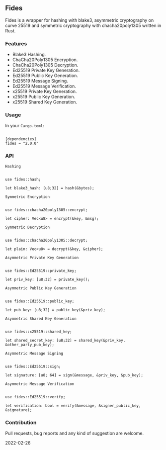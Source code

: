 ## Fides

Fides is a wrapper for hashing with blake3, asymmetric cryptography on curve 25519 and symmetric cryptography with chacha20poly1305 written in Rust.

### Features
- Blake3 Hashing.
- ChaCha20Poly1305 Encryption.
- ChaCha20Poly1305 Decryption.
- Ed25519 Private Key Generation.
- Ed25519 Public Key Generation.
- Ed25519 Message Signing.
- Ed25519 Message Verification.
- x25519 Private Key Generation.
- x25519 Public Key Generation.
- x25519 Shared Key Generation.

### Usage

In your `Cargo.toml`:

```

[dependencies]
fides = "2.0.0"

```

### API

`Hashing`
```

use fides::hash;

let blake3_hash: [u8;32] = hash(&bytes);

```

`Symmetric Encryption`
```

use fides::chacha20poly1305::encrypt;

let cipher: Vec<u8> = encrypt(&key, &msg);

```

`Symmetric Decryption`
```

use fides::chacha20poly1305::decrypt;

let plain: Vec<u8> = decrypt(&key, &cipher);

```

`Asymmetric Private Key Generation`
```

use fides::Ed25519::private_key;

let priv_key: [u8;32] = private_key();

```

`Asymmetric Public Key Generation`
```

use fides::Ed25519::public_key;

let pub_key: [u8;32] = public_key(&priv_key);

```

`Asymmetric Shared Key Generation`
```

use fides::x25519::shared_key;

let shared_secret_key: [u8;32] = shared_key(&priv_key, &other_party_pub_key);

```

`Asymmetric Message Signing`

```

use fides::Ed25519::sign;

let signature: [u8; 64] = sign(&message, &priv_key, &pub_key);

```

`Asymmetric Message Verification`

```

use fides::Ed25519::verify;

let verification: bool = verify(&message, &signer_public_key, &signature);

```

### Contribution
Pull requests, bug reports and any kind of suggestion are welcome.

2022-02-26
